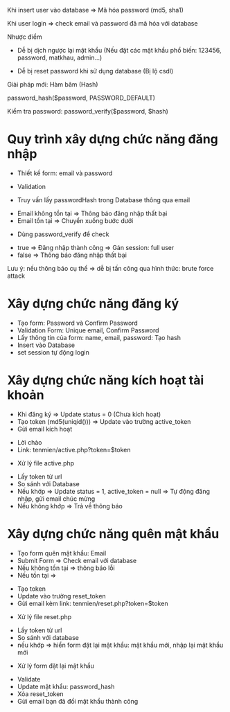 Khi insert user vào database => Mã hóa password (md5, sha1)

Khi user login => check email và password đã mã hóa với database

Nhược điểm

- Dễ bị dịch ngược lại mật khẩu (Nếu đặt các mật khẩu phổ biến: 123456, password, matkhau, admin...)

- Dễ bị reset password khi sử dụng database (Bị lộ csdl)

Giải pháp mới: Hàm băm (Hash)

password_hash($password, PASSWORD_DEFAULT)

Kiểm tra password: password_verify($password, $hash)

# Quy trình xây dựng chức năng đăng nhập

- Thiết kế form: email và password

- Validation

- Truy vấn lấy passwordHash trong Database thông qua email

* Email không tồn tại => Thông báo đăng nhập thất bại
* Email tồn tại => Chuyển xuống bước dưới

- Dùng password_verify để check

* true => Đăng nhập thành công => Gán session: full user
* false => Thông báo đăng nhập thất bại

Lưu ý: nếu thông báo cụ thể => dễ bị tấn công qua hình thức: brute force attack

# Xây dựng chức năng đăng ký

- Tạo form: Password và Confirm Password
- Validation Form: Unique email, Confirm Password
- Lấy thông tin của form: name, email, password: Tạo hash
- Insert vào Database
- set session tự động login

# Xây dựng chức năng kích hoạt tài khoản

- Khi đăng ký => Update status =  0 (Chưa kích hoạt)
- Tạo token (md5(uniqid())) => Update vào trường active_token
- Gửi email kích hoạt
+ Lời chào
+ Link: tenmien/active.php?token=$token

- Xử lý file active.php
+ Lấy token từ url
+ So sánh với Database
+ Nếu khớp => Update status = 1, active_token = null => Tự động đăng nhập, gửi email chúc mừng
+ Nếu không khớp => Trả về thông báo

# Xây dựng chức năng quên mật khẩu

- Tạo form quên mật khẩu: Email
- Submit Form => Check email với database
- Nếu không tồn tại => thông báo lỗi
- Nếu tồn tại => 
+ Tạo token
+ Update vào trường reset_token
+ Gửi email kèm link: tenmien/reset.php?token=$token

- Xử lý file reset.php
+ Lấy token từ url
+ So sánh với database
+ nếu khớp => hiển form đặt lại mật khẩu: mật khẩu mới, nhập lại mật khẩu mới

- Xử lý form đặt lại mật khẩu
+ Validate
+ Update mật khẩu: password_hash
+ Xóa reset_token
+ Gửi email bạn đã đổi mật khẩu thành công